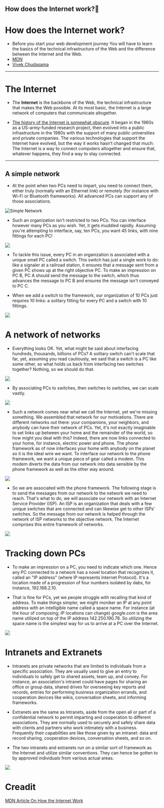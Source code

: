 ## How does the Internet work?🤨

# How does the Internet work?

- Before you start your web development journey You will have to learn the basics of the technical infrastructure of the Web and the difference between the Internet and the Web.
- [MDN](https://developer.mozilla.org/en-US/docs/Learn/Common_questions/How_does_the_Internet_work)
- [Vivek Chudasama](https://vivekchudasama.com/)
------------------------------------------
# The Internet

- The **Internet** is the backbone of the Web, the technical infrastructure that makes the Web possible. At its most basic, the Internet is a large network of computers that communicate altogether.

- [The history of the Internet is somewhat obscure](https://en.wikipedia.org/wiki/Internet#History). It began in the 1960s as a US-army-funded research project, then evolved into a public infrastructure in the 1980s with the support of many public universities and private companies. The various technologies that support the Internet have evolved, but the way it works hasn't changed that much: The Internet is a way to connect computers altogether and ensure that, whatever happens, they find a way to stay connected.

------------------------------------------------------------------

## A simple network
- At the point when two PCs need to impart, you need to connect them, either truly (normally with an Ethernet link) or remotely (for instance with Wi-Fi or Bluetooth frameworks). All advanced PCs can support any of those associations.

![Simple Network](https://developer.mozilla.org/en-US/docs/Learn/Common_questions/How_does_the_Internet_work/internet-schema-1.png)

- Such an organization isn't restricted to two PCs. You can interface however many PCs as you wish. Yet, it gets muddled rapidly. Assuming you're attempting to interface, say, ten PCs, you want 45 links, with nine fittings for each PC!

![](https://developer.mozilla.org/en-US/docs/Learn/Common_questions/How_does_the_Internet_work/internet-schema-2.png)

- To tackle this issue, every PC in an organization is associated with a unique small PC called a switch. This switch has just a single work to do: like a signaler at a railroad station, it ensures that a message sent from a given PC shows up at the right objective PC. To make an impression on PC B, PC A should send the message to the switch, which thus advances the message to PC B and ensures the message isn't conveyed to PC C.

- When we add a switch to the framework, our organization of 10 PCs just requires 10 links: a solitary fitting for every PC and a switch with 10 fittings.

![](https://developer.mozilla.org/en-US/docs/Learn/Common_questions/How_does_the_Internet_work/internet-schema-3.png)

# A network of networks
- Everything looks OK. Yet, what might be said about interfacing hundreds, thousands, billions of PCs? A solitary switch can't scale that far, yet, assuming you read cautiously, we said that a switch is a PC like some other, so what holds us back from interfacing two switches together? Nothing, so we should do that.

![](https://developer.mozilla.org/en-US/docs/Learn/Common_questions/How_does_the_Internet_work/internet-schema-4.png)

- By associating PCs to switches, then switches to switches, we can scale vastly.

![](https://developer.mozilla.org/en-US/docs/Learn/Common_questions/How_does_the_Internet_work/internet-schema-5.png)

- Such a network comes near what we call the Internet, yet we're missing something. We assembled that network for our motivations. There are different networks out there: your companions, your neighbors, and anybody can have their network of PCs. Yet, it's not exactly imaginable to set links up between your home and the remainder of the world, so how might you deal with this? Indeed, there are now links connected to your home, for instance, electric power and phone. The phone framework as of now interfaces your home with anybody on the planet so it is the ideal wire we want. To interface our network to the phone framework, we want a unique piece of gear called a modem. This modem diverts the data from our network into data sensible by the phone framework as well as the other way around.

![](https://developer.mozilla.org/en-US/docs/Learn/Common_questions/How_does_the_Internet_work/internet-schema-6.png)

- So we are associated with the phone framework. The following stage is to send the messages from our network to the network we need to reach. That's what to do, we will associate our network with an Internet Service Provider (ISP). An ISP is an organization that deals with a few unique switches that are connected and can likewise get to other ISPs' switches. So the message from our network is helped through the network of ISP networks to the objective network. The Internet comprises this entire framework of networks.

![](https://developer.mozilla.org/en-US/docs/Learn/Common_questions/How_does_the_Internet_work/internet-schema-7.png)

# Tracking down PCs

- To make an impression on a PC, you need to indicate which one. Hence any PC connected to a network has a novel location that recognizes it, called an "IP address" (where IP represents Internet Protocol). It's a location made of a progression of four numbers isolated by dabs, for instance, 192.168.2.10.

- That is fine for PCs, yet we people struggle with recalling that kind of address. To make things simpler, we might moniker an IP at any point address with an intelligible name called a space name. For instance (at the hour of composing; IP locations can change) google.com is the area name utilized on top of the IP address 142.250.190.78. So utilizing the space name is the simplest way for us to arrive at a PC over the Internet.

![](https://developer.mozilla.org/en-US/docs/Learn/Common_questions/How_does_the_Internet_work/dns-ip.png)

# Intranets and Extranets

- Intranets are private networks that are limited to individuals from a specific association. They are usually used to give an entry to individuals to safely get to shared assets, team up, and convey. For instance, an association's intranet could have pages for sharing an office or group data, shared drives for overseeing key reports and records, entries for performing business organization errands, and cooperation devices like wikis, conversation sheets, and informing frameworks.

- Extranets are the same as Intranets, aside from the open all or part of a confidential network to permit imparting and cooperation to different associations. They are normally used to securely and safely share data with clients and partners who work intimately with a business. Frequently their capabilities are like those given by an intranet: data and record sharing, cooperation devices, conversation sheets, and so on.

- The two intranets and extranets run on a similar sort of framework as the Internet and utilize similar conventions. They can hence be gotten to by approved individuals from various actual areas.

![](https://developer.mozilla.org/en-US/docs/Learn/Common_questions/How_does_the_Internet_work/internet-schema-8.png)

# Creadit

[MDN Article On How the Internet Work](https://developer.mozilla.org/en-US/docs/Learn/Common_questions/How_does_the_Internet_work)